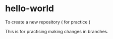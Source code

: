 # hello-world
To create a new repository ( for practice )

This is for practising making changes in branches.
